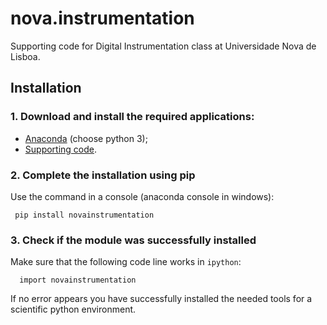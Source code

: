 nova.instrumentation
====================

Supporting code for Digital Instrumentation class at Universidade Nova de Lisboa.


## **Installation**

### 1. Download and install the required applications:
* [Anaconda](https://www.anaconda.com/download) (choose python 3);
* [Supporting code](https://github.com/hgamboa/novainstrumentation).

### 2. Complete the installation using pip

Use the command in a console (anaconda console in windows):

     pip install novainstrumentation


### 3. Check if the module was successfully installed  
Make sure that the following code line works in `ipython`:

      import novainstrumentation

If no error appears you have successfully installed the needed tools for a scientific python environment.
